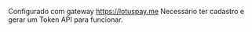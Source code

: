 Configurado com gateway https://lotuspay.me
Necessário ter cadastro e gerar um Token API para funcionar.
